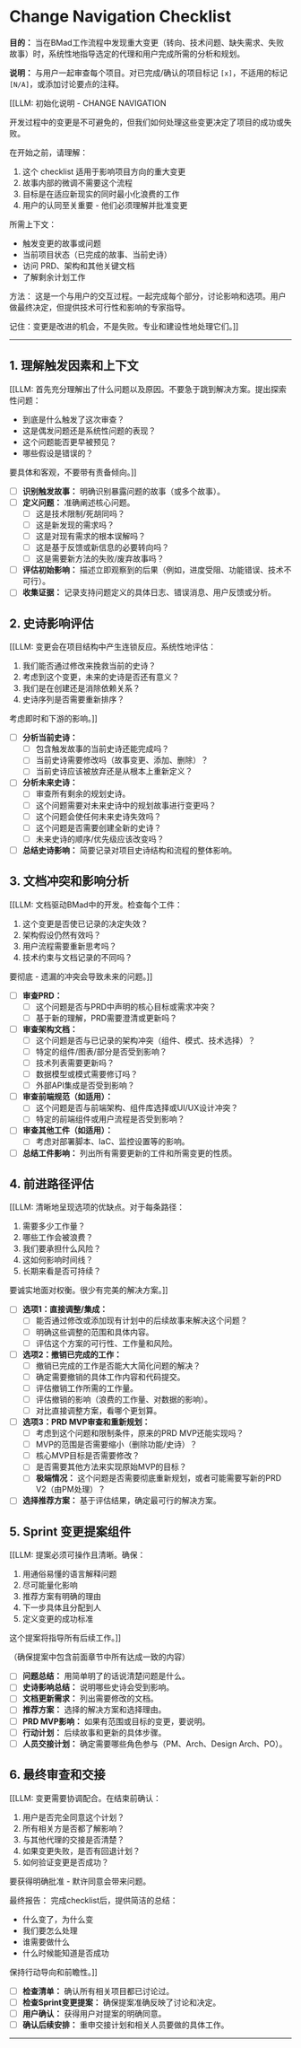 <!-- Powered by BMAD™ Core -->

# Change Navigation Checklist

**目的：** 当在BMad工作流程中发现重大变更（转向、技术问题、缺失需求、失败故事）时，系统性地指导选定的代理和用户完成所需的分析和规划。

**说明：** 与用户一起审查每个项目。对已完成/确认的项目标记 `[x]`，不适用的标记 `[N/A]`，或添加讨论要点的注释。

[[LLM: 初始化说明 - CHANGE NAVIGATION

开发过程中的变更是不可避免的，但我们如何处理这些变更决定了项目的成功或失败。

在开始之前，请理解：

1. 这个 checklist 适用于影响项目方向的重大变更
2. 故事内部的微调不需要这个流程
3. 目标是在适应新现实的同时最小化浪费的工作
4. 用户的认同至关重要 - 他们必须理解并批准变更

所需上下文：

- 触发变更的故事或问题
- 当前项目状态（已完成的故事、当前史诗）
- 访问 PRD、架构和其他关键文档
- 了解剩余计划工作

方法：
这是一个与用户的交互过程。一起完成每个部分，讨论影响和选项。用户做最终决定，但提供技术可行性和影响的专家指导。

记住：变更是改进的机会，不是失败。专业和建设性地处理它们。]]

---

## 1. 理解触发因素和上下文

[[LLM: 首先充分理解出了什么问题以及原因。不要急于跳到解决方案。提出探索性问题：

- 到底是什么触发了这次审查？
- 这是偶发问题还是系统性问题的表现？
- 这个问题能否更早被预见？
- 哪些假设是错误的？

要具体和客观，不要带有责备倾向。]]

- [ ] **识别触发故事：** 明确识别暴露问题的故事（或多个故事）。
- [ ] **定义问题：** 准确阐述核心问题。
  - [ ] 这是技术限制/死胡同吗？
  - [ ] 这是新发现的需求吗？
  - [ ] 这是对现有需求的根本误解吗？
  - [ ] 这是基于反馈或新信息的必要转向吗？
  - [ ] 这是需要新方法的失败/废弃故事吗？
- [ ] **评估初始影响：** 描述立即观察到的后果（例如，进度受阻、功能错误、技术不可行）。
- [ ] **收集证据：** 记录支持问题定义的具体日志、错误消息、用户反馈或分析。

## 2. 史诗影响评估

[[LLM: 变更会在项目结构中产生连锁反应。系统性地评估：

1. 我们能否通过修改来挽救当前的史诗？
2. 考虑到这个变更，未来的史诗是否还有意义？
3. 我们是在创建还是消除依赖关系？
4. 史诗序列是否需要重新排序？

考虑即时和下游的影响。]]

- [ ] **分析当前史诗：**
  - [ ] 包含触发故事的当前史诗还能完成吗？
  - [ ] 当前史诗需要修改吗（故事变更、添加、删除）？
  - [ ] 当前史诗应该被放弃还是从根本上重新定义？
- [ ] **分析未来史诗：**
  - [ ] 审查所有剩余的规划史诗。
  - [ ] 这个问题需要对未来史诗中的规划故事进行变更吗？
  - [ ] 这个问题会使任何未来史诗失效吗？
  - [ ] 这个问题是否需要创建全新的史诗？
  - [ ] 未来史诗的顺序/优先级应该改变吗？
- [ ] **总结史诗影响：** 简要记录对项目史诗结构和流程的整体影响。

## 3. 文档冲突和影响分析

[[LLM: 文档驱动BMad中的开发。检查每个工件：

1. 这个变更是否使已记录的决定失效？
2. 架构假设仍然有效吗？
3. 用户流程需要重新思考吗？
4. 技术约束与文档记录的不同吗？

要彻底 - 遗漏的冲突会导致未来的问题。]]

- [ ] **审查PRD：**
  - [ ] 这个问题是否与PRD中声明的核心目标或需求冲突？
  - [ ] 基于新的理解，PRD需要澄清或更新吗？
- [ ] **审查架构文档：**
  - [ ] 这个问题是否与已记录的架构冲突（组件、模式、技术选择）？
  - [ ] 特定的组件/图表/部分是否受到影响？
  - [ ] 技术列表需要更新吗？
  - [ ] 数据模型或模式需要修订吗？
  - [ ] 外部API集成是否受到影响？
- [ ] **审查前端规范（如适用）：**
  - [ ] 这个问题是否与前端架构、组件库选择或UI/UX设计冲突？
  - [ ] 特定的前端组件或用户流程是否受到影响？
- [ ] **审查其他工件（如适用）：**
  - [ ] 考虑对部署脚本、IaC、监控设置等的影响。
- [ ] **总结工件影响：** 列出所有需要更新的工件和所需变更的性质。

## 4. 前进路径评估

[[LLM: 清晰地呈现选项的优缺点。对于每条路径：

1. 需要多少工作量？
2. 哪些工作会被浪费？
3. 我们要承担什么风险？
4. 这如何影响时间线？
5. 长期来看是否可持续？

要诚实地面对权衡。很少有完美的解决方案。]]

- [ ] **选项1：直接调整/集成：**
  - [ ] 能否通过修改或添加现有计划中的后续故事来解决这个问题？
  - [ ] 明确这些调整的范围和具体内容。
  - [ ] 评估这个方案的可行性、工作量和风险。
- [ ] **选项2：撤销已完成的工作：**
  - [ ] 撤销已完成的工作是否能大大简化问题的解决？
  - [ ] 确定需要撤销的具体工作内容和代码提交。
  - [ ] 评估撤销工作所需的工作量。
  - [ ] 评估撤销的影响（浪费的工作量、对数据的影响）。
  - [ ] 对比直接调整方案，看哪个更划算。
- [ ] **选项3：PRD MVP审查和重新规划：**
  - [ ] 考虑到这个问题和限制条件，原来的PRD MVP还能实现吗？
  - [ ] MVP的范围是否需要缩小（删除功能/史诗）？
  - [ ] 核心MVP目标是否需要修改？
  - [ ] 是否需要其他方法来实现原始MVP的目标？
  - [ ] **极端情况：** 这个问题是否需要彻底重新规划，或者可能需要写新的PRD V2（由PM处理）？
- [ ] **选择推荐方案：** 基于评估结果，确定最可行的解决方案。

## 5. Sprint 变更提案组件

[[LLM: 提案必须可操作且清晰。确保：

1. 用通俗易懂的语言解释问题
2. 尽可能量化影响
3. 推荐方案有明确的理由
4. 下一步具体且分配到人
5. 定义变更的成功标准

这个提案将指导所有后续工作。]]

（确保提案中包含前面章节中所有达成一致的内容）

- [ ] **问题总结：** 用简单明了的话说清楚问题是什么。
- [ ] **史诗影响总结：** 说明哪些史诗会受到影响。
- [ ] **文档更新需求：** 列出需要修改的文档。
- [ ] **推荐方案：** 选择的解决方案和选择理由。
- [ ] **PRD MVP影响：** 如果有范围或目标的变更，要说明。
- [ ] **行动计划：** 后续故事和更新的具体步骤。
- [ ] **人员交接计划：** 确定需要哪些角色参与（PM、Arch、Design Arch、PO）。

## 6. 最终审查和交接

[[LLM: 变更需要协调配合。在结束前确认：

1. 用户是否完全同意这个计划？
2. 所有相关方是否都了解影响？
3. 与其他代理的交接是否清楚？
4. 如果变更失败，是否有回退计划？
5. 如何验证变更是否成功？

要获得明确批准 - 默许同意会带来问题。

最终报告：
完成checklist后，提供简洁的总结：

- 什么变了，为什么变
- 我们要怎么处理
- 谁需要做什么
- 什么时候能知道是否成功

保持行动导向和前瞻性。]]

- [ ] **检查清单：** 确认所有相关项目都已讨论过。
- [ ] **检查Sprint变更提案：** 确保提案准确反映了讨论和决定。
- [ ] **用户确认：** 获得用户对提案的明确同意。
- [ ] **确认后续安排：** 重申交接计划和相关人员要做的具体工作。

---
